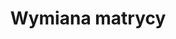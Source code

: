 ---
title: Wymiana matrycy
description: Masz zbitą, pękniętą matrycę? Niewyraźny obraz lub rozmazane kolory na matrycy? Zostawiłeś coś na klawiaturze i zamknąłeś komputer? Matryca to element laptopa, który odpowiada za wyświetlanie obrazu.
thumbnail: /assets/img/services/matryca.png
---